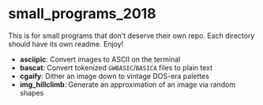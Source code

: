 # small_programs_2018

This is for small programs that don't deserve their own repo.  Each
directory should have its own readme.  Enjoy!

 - __asciipic__: Convert images to ASCII on the terminal
 - __bascat__: Convert tokenized `GWBASIC`/`BASICA` files to plain text
 - __cgaify__: Dither an image down to vintage DOS-era palettes
 - __img\_hillclimb__: Generate an approximation of an image via random shapes
 
